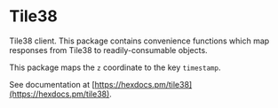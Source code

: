 # Tile38

Tile38 client. This package contains convenience functions which map responses from Tile38 to readily-consumable objects.

This package maps the `z` coordinate to the key `timestamp`.

See documentation at [https://hexdocs.pm/tile38](https://hexdocs.pm/tile38).
